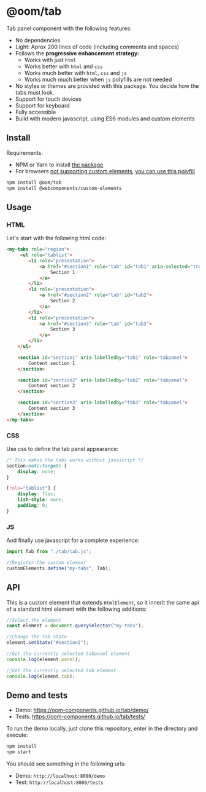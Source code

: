 # @oom/tab

Tab panel component with the following features:

- No dependencies
- Light: Aprox 200 lines of code (including comments and spaces)
- Follows the **progressive enhancement strategy:**
  - Works with just `html`
  - Works better with `html` and `css`
  - Works much better with `html`, `css` and `js`
  - Works much much better when `js` polyfills are not needed
- No styles or themes are provided with this package. You decide how the tabs
  must look.
- Support for touch devices
- Support for keyboard
- Fully accessible
- Build with modern javascript, using ES6 modules and custom elements

## Install

Requirements:

- NPM or Yarn to install [the package](https://www.npmjs.com/package/@oom/tab)
- For browsers
  [not supporting custom elements](https://caniuse.com/#feat=custom-elementsv1),
  [you can use this polyfill](https://github.com/webcomponents/custom-elements)

```sh
npm install @oom/tab
npm install @webcomponents/custom-elements
```

## Usage

### HTML

Let's start with the following html code:

```html
<my-tabs role="region">
     <ul role="tablist">
        <li role="presentation">
            <a href="#section1" role="tab" id="tab1" aria-selected="true">
                Section 1
            </a>
        </li>
        <li role="presentation">
            <a href="#section2" role="tab" id="tab2">
                Section 2
            </a>
        </li>
        <li role="presentation">
            <a href="#section3" role="tab" id="tab3">
                Section 3
            </a>
        </li>
    </ul>

    <section id="section1" aria-labelledby="tab1" role="tabpanel">
        Content section 1
    </section>

    <section id="section2" aria-labelledby="tab2" role="tabpanel">
        Content section 2
    </section>

    <section id="section3" aria-labelledby="tab3" role="tabpanel">
        Content section 3
    </section>
</my-tabs>
```

### CSS

Use css to define the tab panel appearance:

```css
/* This makes the tabs works without javascript */
section:not(:target) {
    display: none;
}

[role="tablist"] {
    display: flex;
    list-style: none;
    padding: 0;
}
```

### JS

And finally use javascript for a complete experience:

```js
import Tab from "./tab/tab.js";

//Register the custom element
customElements.define("my-tabs", Tab);
```

## API

This is a custom element that extends `HtmlElement`, so it innerit the same api
of a standard html element with the following additions:

```js
//Select the element
const element = document.querySelector("my-tabs");

//Change the tab state
element.setState("#section2");

//Get the currently selected tabpanel element
console.log(element.panel);

//Get the currently selected tab element
console.log(element.tab);
```

## Demo and tests

- Demo: https://oom-components.github.io/tab/demo/
- Tests: https://oom-components.github.io/tab/tests/

To run the demo locally, just clone this repository, enter in the directory and
execute:

```sh
npm install
npm start
```

You should see something in the following urls:

- Demo: `http://localhost:8080/demo`
- Test: `http://localhost:8080/tests`
